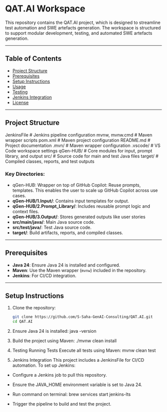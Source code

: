 # QAT.AI Workspace

This repository contains the QAT.AI project, which is designed to streamline test automation and SWE artefacts generation. The workspace is structured to support modular development, testing, and automated SWE artefacts generation.

---

## Table of Contents
- [Project Structure](#project-structure)
- [Prerequisites](#prerequisites)
- [Setup Instructions](#setup-instructions)
- [Usage](#usage)
- [Testing](#testing)
- [Jenkins Integration](#jenkins-integration)
- [License](#license)

---

## Project Structure
JenkinsFile # Jenkins pipeline configuration mvnw, mvnw.cmd # Maven wrapper scripts pom.xml # Maven project configuration README.md # Project documentation .mvn/ # Maven wrapper configuration .vscode/ # VS Code workspace settings qGen-HUB/ # Core modules for input, prompt library, and output src/ # Source code for main and test Java files target/ # Compiled classes, reports, and test outputs


### Key Directories:
- qGen-HUB: Wrapper on top of GitHub Copilot: Reuse prompts, templates. This enables the user to scale up GitHub Copilot across use cases.
- **qGen-HUB/1.Input/**: Contains input templates for output.
- **qGen-HUB/2.Prompt_Library/**: Includes reusable prompt logic and context files.
- **qGen-HUB/3.Output/**: Stores generated outputs like user stories
- **src/main/java/**: Main Java source code.
- **src/test/java/**: Test Java source code.
- **target/**: Build artifacts, reports, and compiled classes.

-------------

## Prerequisites

- **Java 24**: Ensure Java 24 is installed and configured.
- **Maven**: Use the Maven wrapper (`mvnw`) included in the repository.
- **Jenkins**: For CI/CD integration.

---

## Setup Instructions

1. Clone the repository:
   ```sh
   git clone https://github.com/S-Saha-GenAI-Consulting/QAT.AI.git
   cd QAT.AI

2. Ensure Java 24 is installed: java -version

3. Build the project using Maven: ./mvnw clean install

4. Testing
Running Tests
Execute all tests using Maven: mvnw clean test

5. Jenkins Integration
This project includes a JenkinsFile for CI/CD automation. To set up Jenkins:

* Configure a Jenkins job to pull this repository.

* Ensure the JAVA_HOME environment variable is set to Java 24.

* Run command on terminal: brew services start jenkins-lts

* Trigger the pipeline to build and test the project.

